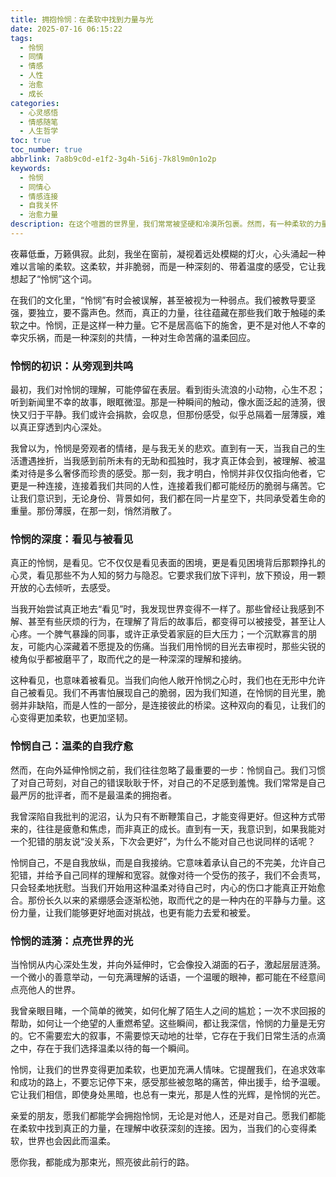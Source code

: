 ```yaml
---
title: 拥抱怜悯：在柔软中找到力量与光
date: 2025-07-16 06:15:22
tags:
  - 怜悯
  - 同情
  - 情感
  - 人性
  - 治愈
  - 成长
categories:
  - 心灵感悟
  - 情感随笔
  - 人生哲学
toc: true
toc_number: true
abbrlink: 7a8b9c0d-e1f2-3g4h-5i6j-7k8l9m0n1o2p
keywords:
  - 怜悯
  - 同情心
  - 情感连接
  - 自我关怀
  - 治愈力量
description: 在这个喧嚣的世界里，我们常常被坚硬和冷漠所包裹。然而，有一种柔软的力量，它能穿透所有的伪装，触及我们内心最深处的共鸣——那就是怜悯。它不是居高临下的施舍，也不是脆弱的体现，而是一种深刻的理解、一种无声的连接，以及一种在痛苦中看见光明的勇气。今天，让我们一起走进怜悯的世界，感受它如何滋养我们的灵魂，并最终，让我们在柔软中找到真正的力量与希望。
---
```


夜幕低垂，万籁俱寂。此刻，我坐在窗前，凝视着远处模糊的灯火，心头涌起一种难以言喻的柔软。这柔软，并非脆弱，而是一种深刻的、带着温度的感受，它让我想起了“怜悯”这个词。

在我们的文化里，“怜悯”有时会被误解，甚至被视为一种弱点。我们被教导要坚强，要独立，要不露声色。然而，真正的力量，往往蕴藏在那些我们敢于触碰的柔软之中。怜悯，正是这样一种力量。它不是居高临下的施舍，更不是对他人不幸的幸灾乐祸，而是一种深刻的共情，一种对生命苦痛的温柔回应。

### 怜悯的初识：从旁观到共鸣

最初，我们对怜悯的理解，可能停留在表层。看到街头流浪的小动物，心生不忍；听到新闻里不幸的故事，眼眶微湿。那是一种瞬间的触动，像水面泛起的涟漪，很快又归于平静。我们或许会捐款，会叹息，但那份感受，似乎总隔着一层薄膜，难以真正穿透到内心深处。

我曾以为，怜悯是旁观者的情绪，是与我无关的悲欢。直到有一天，当我自己的生活遭遇挫折，当我感到前所未有的无助和孤独时，我才真正体会到，被理解、被温柔对待是多么奢侈而珍贵的感受。那一刻，我才明白，怜悯并非仅仅指向他者，它更是一种连接，连接着我们共同的人性，连接着我们都可能经历的脆弱与痛苦。它让我们意识到，无论身份、背景如何，我们都在同一片星空下，共同承受着生命的重量。那份薄膜，在那一刻，悄然消散了。

### 怜悯的深度：看见与被看见

真正的怜悯，是看见。它不仅仅是看见表面的困境，更是看见困境背后那颗挣扎的心灵，看见那些不为人知的努力与隐忍。它要求我们放下评判，放下预设，用一颗开放的心去倾听，去感受。

当我开始尝试真正地去“看见”时，我发现世界变得不一样了。那些曾经让我感到不解、甚至有些厌烦的行为，在理解了背后的故事后，都变得可以被接受，甚至让人心疼。一个脾气暴躁的同事，或许正承受着家庭的巨大压力；一个沉默寡言的朋友，可能内心深藏着不愿提及的伤痛。当我们用怜悯的目光去审视时，那些尖锐的棱角似乎都被磨平了，取而代之的是一种深深的理解和接纳。

这种看见，也意味着被看见。当我们向他人敞开怜悯之心时，我们也在无形中允许自己被看见。我们不再害怕展现自己的脆弱，因为我们知道，在怜悯的目光里，脆弱并非缺陷，而是人性的一部分，是连接彼此的桥梁。这种双向的看见，让我们的心变得更加柔软，也更加坚韧。

### 怜悯自己：温柔的自我疗愈

然而，在向外延伸怜悯之前，我们往往忽略了最重要的一步：怜悯自己。我们习惯了对自己苛刻，对自己的错误耿耿于怀，对自己的不足感到羞愧。我们常常是自己最严厉的批评者，而不是最温柔的拥抱者。

我曾深陷自我批判的泥沼，认为只有不断鞭策自己，才能变得更好。但这种方式带来的，往往是疲惫和焦虑，而非真正的成长。直到有一天，我意识到，如果我能对一个犯错的朋友说“没关系，下次会更好”，为什么不能对自己也说同样的话呢？

怜悯自己，不是自我放纵，而是自我接纳。它意味着承认自己的不完美，允许自己犯错，并给予自己同样的理解和宽容。就像对待一个受伤的孩子，我们不会责骂，只会轻柔地抚慰。当我们开始用这种温柔对待自己时，内心的伤口才能真正开始愈合。那份长久以来的紧绷感会逐渐松弛，取而代之的是一种内在的平静与力量。这份力量，让我们能够更好地面对挑战，也更有能力去爱和被爱。

### 怜悯的涟漪：点亮世界的光

当怜悯从内心深处生发，并向外延伸时，它会像投入湖面的石子，激起层层涟漪。一个微小的善意举动，一句充满理解的话语，一个温暖的眼神，都可能在不经意间点亮他人的世界。

我曾亲眼目睹，一个简单的微笑，如何化解了陌生人之间的尴尬；一次不求回报的帮助，如何让一个绝望的人重燃希望。这些瞬间，都让我深信，怜悯的力量是无穷的。它不需要宏大的叙事，不需要惊天动地的壮举，它存在于我们日常生活的点滴之中，存在于我们选择温柔以待的每一个瞬间。

怜悯，让我们的世界变得更加柔软，也更加充满人情味。它提醒我们，在追求效率和成功的路上，不要忘记停下来，感受那些被忽略的痛苦，伸出援手，给予温暖。它让我们相信，即使身处黑暗，也总有一束光，那是人性的光辉，是怜悯的光芒。

亲爱的朋友，愿我们都能学会拥抱怜悯，无论是对他人，还是对自己。愿我们都能在柔软中找到真正的力量，在理解中收获深刻的连接。因为，当我们的心变得柔软，世界也会因此而温柔。

愿你我，都能成为那束光，照亮彼此前行的路。
